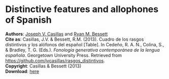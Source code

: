 Distinctive features and allophones of Spanish
==============================================

**Authors**: [Joseph V. Casillas](http://www.jvcasillas.com) and [Ryan M. Bessett](http://ryanmbessett.weebly.com)  
**Cite as**: Casillas, J.V. & Bessett, R.M. (2013). Cuadro de los rasgos distintivos y los alófonos del español [Table]. In Cedeño, R. A. N., Colina, S., & Bradley, T. G. (Eds.). *Fonología generativa contemporánea de la lengua española*. Georgetown University Press. Retrieved from https://github.com/jvcasillas/rasgos_distintivos.  
**Copyright**: Casillas & Bessett (2013)  
**Download**: [here](https://github.com/jvcasillas/rasgos_distintivos/raw/master/rasgos_distintivos.pdf)

